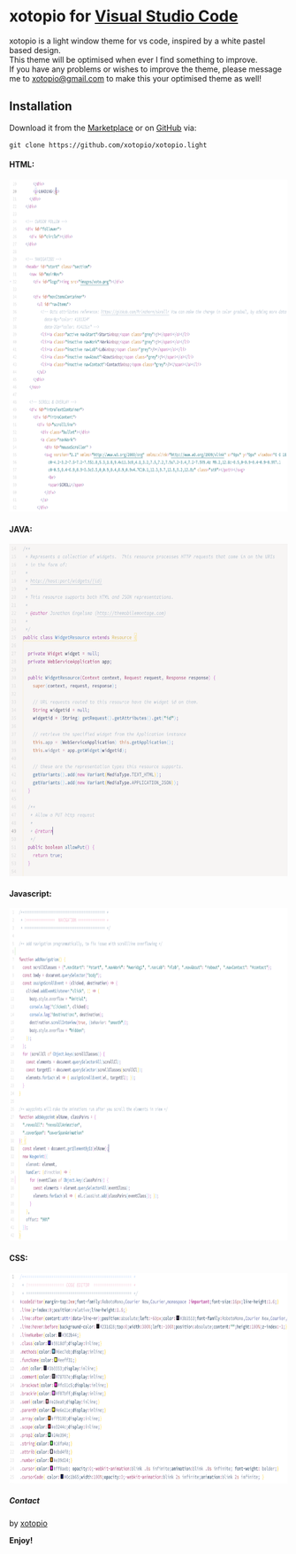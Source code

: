 # xotopio for [Visual Studio Code](http://code.visualstudio.com)

xotopio is a light window theme for vs code, inspired by a white pastel based design.</br>
This theme will be optimised when ever I find something to improve. </br>
If you have any problems or wishes to improve the theme, please message me to xotopio@gmail.com to make this your optimised theme as well!

## Installation
Download it from the [Marketplace](https://marketplace.visualstudio.com/items?itemName=xotopio.xotopio-light) or on [GitHub](https://github.com/xotopio/xotopio.light) via:

```
git clone https://github.com/xotopio/xotopio.light
```

#### HTML:
<img src="https://raw.githubusercontent.com/xotopio/xotopio.light/master/imgs/examples/html.png" width="700" height="600">

#### JAVA:
<img src="https://raw.githubusercontent.com/xotopio/xotopio.light/master/imgs/examples/java.png" width="700" height="600">

#### Javascript:
<img src="https://raw.githubusercontent.com/xotopio/xotopio.light/master/imgs/examples/js.png" width="700" height="600">

#### CSS:
<img src="https://raw.githubusercontent.com/xotopio/xotopio.light/master/imgs/examples/css.png" width="700" height="380">

##### Contact
by [xotopio](https://github.com/xotopio)

<!-- [license]() -->

**Enjoy!**
   